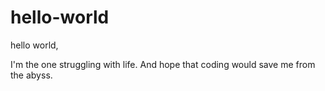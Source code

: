 # hello-world
hello world,

I'm the one struggling with life.
And hope that coding would save me from the abyss.
